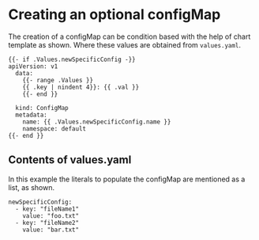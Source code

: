 # Creating an optional configMap

The creation of a configMap can be condition based with the help of chart template as shown. Where these values are obtained from `values.yaml`.

```
{{- if .Values.newSpecificConfig -}}
apiVersion: v1
  data:
    {{- range .Values }}
    {{ .key | nindent 4}}: {{ .val }}
    {{- end }}
    
  kind: ConfigMap
  metadata:
    name: {{ .Values.newSpecificConfig.name }}
    namespace: default
{{- end }}
```

## Contents of values.yaml

In this example the literals to populate the configMap are mentioned as a list, as shown.

```
newSpecificConfig:
  - key: "fileName1"
    value: "foo.txt"
  - key: "fileName2"
    value: "bar.txt"
```
